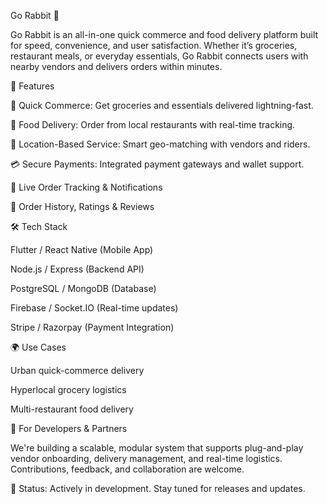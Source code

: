 Go Rabbit 🐇

Go Rabbit is an all-in-one quick commerce and food delivery platform built for speed, convenience, and user satisfaction. Whether it’s groceries, restaurant meals, or everyday essentials, Go Rabbit connects users with nearby vendors and delivers orders within minutes.

🚀 Features

🛒 Quick Commerce: Get groceries and essentials delivered lightning-fast.

🍔 Food Delivery: Order from local restaurants with real-time tracking.

📍 Location-Based Service: Smart geo-matching with vendors and riders.

💳 Secure Payments: Integrated payment gateways and wallet support.

🔔 Live Order Tracking & Notifications

🧾 Order History, Ratings & Reviews

🛠️ Tech Stack

Flutter / React Native (Mobile App)

Node.js / Express (Backend API)

PostgreSQL / MongoDB (Database)

Firebase / Socket.IO (Real-time updates)

Stripe / Razorpay (Payment Integration)

🌍 Use Cases

Urban quick-commerce delivery

Hyperlocal grocery logistics

Multi-restaurant food delivery

👥 For Developers & Partners

We're building a scalable, modular system that supports plug-and-play vendor onboarding, delivery management, and real-time logistics. Contributions, feedback, and collaboration are welcome.

🚧 Status: Actively in development. Stay tuned for releases and updates.
